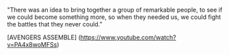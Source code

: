 "There was an idea to bring together a group of remarkable people, 
to see if we could become something more, so when they needed us, 
we could fight the battles that they never could.”

[AVENGERS ASSEMBLE] (https://www.youtube.com/watch?v=PA4x8woMFSs)
		      
